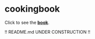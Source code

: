 # cookingbook

Click to see the [**book**](https://dalbrechtmartin.github.io/cookingbook/).

!! README.md UNDER CONSTRUCTION !!
